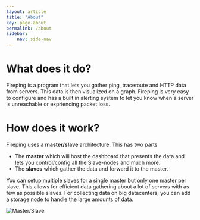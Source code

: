 ```yaml
---
layout: article
title: "About"
key: page-about
permalink: /about
sidebar:
    nav: side-nav
---
```


# What does it do?
Fireping is a program that lets you gather ping, traceroute and HTTP data from servers. 
This data is then visualized on a graph.
Fireping is very easy to configure and has a built in alerting system to let you know when a server is unreachable or expriencing packet loss.

# How does it work?
Fireping uses a **master/slave** architecture. This has two parts

- The **master** which will host the dashboard that presents the data and lets you control/config all the Slave-nodes and much more.
- The **slaves** which gather the data and forward it to the master.

You can setup multiple slaves for a single master but only one master per slave.
This allows for efficient data gathering about a lot of servers with as few as possible slaves.
For collecting data on big datacenters, you can add a storage node to handle the large amounts of data.

![Master/Slave](/fireping/assets/images/master_slave.png)
